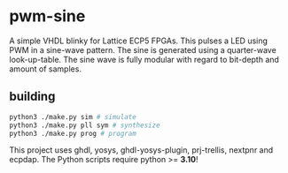 # pwm-sine

A simple VHDL blinky for Lattice ECP5 FPGAs.
This pulses a LED using PWM in a sine-wave pattern.
The sine is generated using a quarter-wave look-up-table.
The sine wave is fully modular with regard to bit-depth and amount of samples.

## building

```bash
python3 ./make.py sim # simulate
python3 ./make.py pll sym # synthesize
python3 ./make.py prog # program
```

This project uses ghdl, yosys, ghdl-yosys-plugin, prj-trellis, nextpnr and ecpdap.
The Python scripts require python >= **3.10**!
